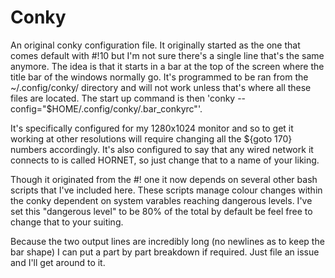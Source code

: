 Conky
=====

An original conky configuration file. It originally started as the one that comes default with #!10 but I'm not sure there's a single line that's the same anymore. The idea is that it starts in a bar at the top of the screen where the title bar of the windows normally go. It's programmed to be ran from the ~/.config/conky/ directory and will not work unless that's where all these files are located. The start up command is then 'conky --config="$HOME/.config/conky/.bar_conkyrc"'.

It's specifically configured for my 1280x1024 monitor and so to get it working at other resolutions will require changing all the ${goto 170} numbers accordingly. It's also configured to say that any wired network it connects to is called HORNET, so just change that to a name of your liking.

Though it originated from the #! one it now depends on several other bash scripts that I've included here. These scripts manage colour changes within the conky dependent on system varables reaching dangerous levels. I've set this "dangerous level" to be 80% of the total by default be feel free to change that to your suiting.

Because the two output lines are incredibly long (no newlines as to keep the bar shape) I can put a part by part breakdown if required. Just file an issue and I'll get around to it.
